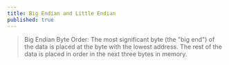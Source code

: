 ```yaml
---
title: Big Endian and Little Endian
published: true
---
```


> Big Endian Byte Order: The most significant byte (the "big end") of the data is placed at the byte with the lowest address. The rest of the data is placed in order in the next three bytes in memory.
